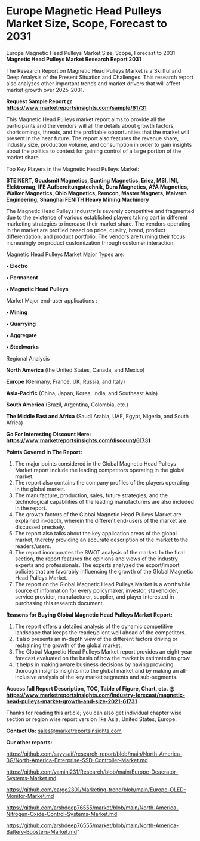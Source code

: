 # Europe Magnetic Head Pulleys Market Size, Scope, Forecast to 2031
 Europe Magnetic Head Pulleys Market Size, Scope, Forecast to 2031
<strong>Magnetic Head Pulleys Market Research Report 2031</strong>

The Research Report on Magnetic Head Pulleys Market is a Skillful and Deep Analysis of the Present Situation and Challenges. This research report also analyzes other important trends and market drivers that will affect market growth over 2025-2031.

<strong>Request Sample Report @ <a href=https://www.marketreportsinsights.com/sample/61731>https://www.marketreportsinsights.com/sample/61731</a></strong>

This Magnetic Head Pulleys market report aims to provide all the participants and the vendors will all the details about growth factors, shortcomings, threats, and the profitable opportunities that the market will present in the near future. The report also features the revenue share, industry size, production volume, and consumption in order to gain insights about the politics to contest for gaining control of a large portion of the market share.

Top Key Players in the Magnetic Head Pulleys Market:

<strong>STEINERT, Goudsmit Magnetics, Bunting Magnetics, Eriez, MSI, IMI, Elektromag, IFE Aufbereitungstechnik, Dura Magnetics, A?A Magnetics, Walker Magnetics, Ohio Magnetics, Remcon, Master Magnets, Malvern Engineering, Shanghai FENITH Heavy Mining Machinery</strong>

The Magnetic Head Pulleys Industry is severely competitive and fragmented due to the existence of various established players taking part in different marketing strategies to increase their market share. The vendors operating in the market are profiled based on price, quality, brand, product differentiation, and product portfolio. The vendors are turning their focus increasingly on product customization through customer interaction.

Magnetic Head Pulleys Market Major Types are:

<strong>• Electro

• Permanent

• Magnetic Head Pulleys</strong>

Market Major end-user applications :

<strong>• Mining

• Quarrying

• Aggregate

• Steelworks</strong>

Regional Analysis

</u><strong><b>North America</b></strong> (the United States, Canada, and Mexico)

<strong><b>Europe </b></strong>(Germany, France, UK, Russia, and Italy)

<strong><b>Asia-Pacific</b></strong> (China, Japan, Korea, India, and Southeast Asia)

<strong><b>South America</b></strong> (Brazil, Argentina, Colombia, etc.)

<strong><b>The Middle East and Africa</b></strong> (Saudi Arabia, UAE, Egypt, Nigeria, and South Africa)

<strong>Go For Interesting Discount Here: <a href=https://www.marketreportsinsights.com/discount/61731>https://www.marketreportsinsights.com/discount/61731</a></strong>

<strong>Points Covered in The Report:</strong>
<ol>
  <li>The major points considered in the Global Magnetic Head Pulleys Market report include the leading competitors operating in the global market.</li>
  <li>The report also contains the company profiles of the players operating in the global market.</li>
  <li>The manufacture, production, sales, future strategies, and the technological capabilities of the leading manufacturers are also included in the report.</li>
  <li>The growth factors of the Global Magnetic Head Pulleys Market are explained in-depth, wherein the different end-users of the market are discussed precisely.</li>
  <li>The report also talks about the key application areas of the global market, thereby providing an accurate description of the market to the readers/users.</li>
  <li>The report incorporates the SWOT analysis of the market. In the final section, the report features the opinions and views of the industry experts and professionals. The experts analyzed the export/import policies that are favorably influencing the growth of the Global Magnetic Head Pulleys Market.</li>
  <li>The report on the Global Magnetic Head Pulleys Market is a worthwhile source of information for every policymaker, investor, stakeholder, service provider, manufacturer, supplier, and player interested in purchasing this research document.</li>
</ol>
<strong>Reasons for Buying Global Magnetic Head Pulleys Market Report:</strong>

<ol>
  <li>The report offers a detailed analysis of the dynamic competitive landscape that keeps the reader/client well ahead of the competitors.</li>
  <li>It also presents an in-depth view of the different factors driving or restraining the growth of the global market.</li>
  <li>The Global Magnetic Head Pulleys Market report provides an eight-year forecast evaluated on the basis of how the market is estimated to grow.</li>
  <li>It helps in making aware business decisions by having providing thorough insights insights into the global market and by making an all-inclusive analysis of the key market segments and sub-segments.</li>
</ol>
<strong>Access full Report Description, TOC, Table of Figure, Chart, etc. @ <a href=https://www.marketreportsinsights.com/industry-forecast/magnetic-head-pulleys-market-growth-and-size-2021-61731>https://www.marketreportsinsights.com/industry-forecast/magnetic-head-pulleys-market-growth-and-size-2021-61731</a></strong>


Thanks for reading this article; you can also get individual chapter wise section or region wise report version like Asia, United States, Europe.

<strong>Contact Us:</strong>
sales@marketreportsinsights.com

<strong>Our other reports:</strong>

<a href=https://github.com/sayysaif/research-report/blob/main/North-America-3G/North-America-Enterprise-SSD-Controller-Market.md>https://github.com/sayysaif/research-report/blob/main/North-America-3G/North-America-Enterprise-SSD-Controller-Market.md</a>

<a href=https://github.com/yamini231/Research/blob/main/Europe-Deaerator-Systems-Market.md>https://github.com/yamini231/Research/blob/main/Europe-Deaerator-Systems-Market.md</a>

<a href=https://github.com/cargo2301/Marketing-trend/blob/main/Europe-OLED-Monitor-Market.md>https://github.com/cargo2301/Marketing-trend/blob/main/Europe-OLED-Monitor-Market.md</a>

<a href=https://github.com/arshdeep76555/market/blob/main/North-America-Nitrogen-Oxide-Control-Systems-Market.md>https://github.com/arshdeep76555/market/blob/main/North-America-Nitrogen-Oxide-Control-Systems-Market.md</a>

<a href=https://github.com/arshdeep76555/market/blob/main/North-America-Battery-Boosters-Market.md>https://github.com/arshdeep76555/market/blob/main/North-America-Battery-Boosters-Market.md</a>"

